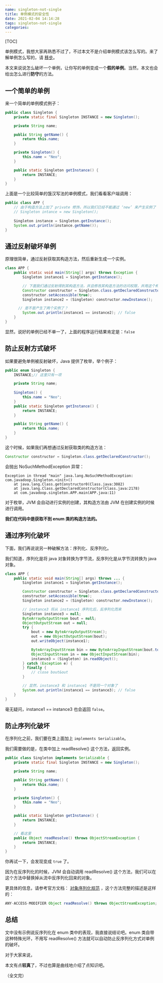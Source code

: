 ```yaml
---
name: singleton-not-single
title: 单例模式的安全性
date: 2021-02-04 14:14:28
tags: singleton-not-single
categories: 
---
```

[TOC]

单例模式，我想大家再熟悉不过了，不过本文不是介绍单例模式该怎么写的。来了解单例怎么写的，请 [移步](/post/design-pattern#%E5%8D%95%E4%BE%8B%E6%A8%A1%E5%BC%8F)。

本文来说说怎么破坏一个单例，让你写的单例变成一个**假的单例**。当然，本文也会给出怎么进行**防守**的方法。

## 一个简单的单例

来一个简单的单例模式例子：

```java
public class Singleton {
    private static final Singleton INSTANCE = new Singleton();

    private String name;

    public String getName() {
        return this.name;
    }

    private Singleton() {
        this.name = "Neo";
    }

    public static Singleton getInstance() {
        return INSTANCE;
    }
}
```

上面是一个比较简单的饿汉写法的单例模式，我们看看客户端调用：

```java
public class APP {
    // 由于构造方法上加了 private 修饰，所以我们已经不能通过 ‘new’ 来产生实例了
    // Singleton intance = new Singleton();
    
    Singleton instance = Singleton.getInstance();
    System.out.println(instance.getName());
}
```

## 通过反射破坏单例

原理很简单，通过反射获取其构造方法，然后重新生成一个实例。

```java
class APP {
    public static void main(String[] args) throws Exception {
        Singleton instance1 = Singleton.getInstance();

        // 下面我们通过反射得到其构造方法，并且修改其构造方法的访问权限，并用这个构造方法构造一个对象
        Constructor constructor = Singleton.class.getDeclaredConstructor();
        constructor.setAccessible(true);
        Singleton instance2 = (Singleton) constructor.newInstance();

      // 是不是产生了两个实例了？
        System.out.println(instance1 == instance2); // false
    }
}
```

显然，说好的单例已经不单一了，上面的程序运行结果肯定是：`false`

## 防止反射方式破坏

如果要避免单例被反射破坏，Java 提供了枚举，举个例子：

```java
public enum Singleton {
    INSTANCE;// 这里只有一项

    private String name;
  
    Singleton() {
        this.name = "Neo";
    }
    public static Singleton getInstance() {
        return INSTANCE;
    }

    public String getName() {
        return this.name;
    }
}
```

这个时候，如果我们再想通过反射获取类的构造方法：

```java
Constructor constructor = Singleton.class.getDeclaredConstructor();
```

会抛出 NoSuchMethodException 异常：

```
Exception in thread "main" java.lang.NoSuchMethodException: com.javadoop.Singleton.<init>()
	at java.lang.Class.getConstructor0(Class.java:3082)
	at java.lang.Class.getDeclaredConstructor(Class.java:2178)
	at com.javadoop.singleton.APP.main(APP.java:11)
```

对于枚举，JVM 会自动进行实例的创建，其构造方法由 JVM 在创建实例的时候进行调用。

**我们在代码中是获取不到 enum 类的构造方法的。**

## 通过序列化破坏

下面，我们再说说另一种破解方法：序列化、反序列化。

我们知道，序列化是将 java 对象转换为字节流，反序列化是从字节流转换为 java 对象。

```java
class APP {
    public static void main(String[] args) throws ... {
        Singleton instance1 = Singleton.getInstance();

        Constructor constructor = Singleton.class.getDeclaredConstructor();
        constructor.setAccessible(true);
        Singleton instance2 = (Singleton) constructor.newInstance();

        // instance3 将从 instance1 序列化后，反序列化而来
        Singleton instance3 = null;
        ByteArrayOutputStream bout = null;
        ObjectOutputStream out = null;
        try {
            bout = new ByteArrayOutputStream();
            out = new ObjectOutputStream(bout);
            out.writeObject(instance1);

            ByteArrayInputStream bin = new ByteArrayInputStream(bout.toByteArray());
            ObjectInputStream in = new ObjectInputStream(bin);
            instance3 = (Singleton) in.readObject();
        } catch (Exception e) {
        } finally {
            // close bout&out
        }

        // 显然，instance3 和 instance1 不是同一个对象了
        System.out.println(instance1 == instance3); // false
    }
}
```

毫无疑问，instance1 == instance3 也会返回 `false`。

## 防止序列化破坏

在序列化之前，我们要在类上面加上 `implements Serializable`。

我们需要做的是，在类中加上 readResolve() 这个方法，返回实例。

```java
public class Singleton implements Serializable {
    private static final Singleton INSTANCE = new Singleton();

    private String name;

    public String getName() {
        return this.name;
    }

    private Singleton() {
        this.name = "Neo";
    }

    public static Singleton getInstance() {
        return INSTANCE;
    }

    // 看这里
	public Object readResolve() throws ObjectStreamException {
        return INSTANCE;
    }
}
```

你再试一下，会发现变成 `true` 了。

因为在反序列化的时候，JVM 会自动调用 readResolve() 这个方法，我们可以在这个方法中替换掉从流中反序列化回来的对象。

更具体的信息，请参考官方文档： [对象序列化规范](https://docs.oracle.com/javase/7/docs/platform/serialization/spec/input.html#5903) ，这个方法完整的描述是这样的：

```java
ANY-ACCESS-MODIFIER Object readResolve() throws ObjectStreamException;
```

## 总结

文中没有示例说反序列化在 enum 类中的表现，我直接说结论吧。enum 类自带这种特殊光环，不用写 readResolve() 方法就可以自动防止反序列化方式对单例的破坏。

对于大家来说，

本文有点**较真**了，不过也算是曲线地介绍了点知识吧。

（全文完）